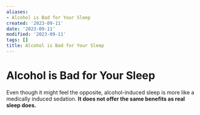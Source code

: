 ```yaml
---
aliases:
- Alcohol is Bad for Your Sleep
created: '2023-09-11'
date: '2023-09-11'
modified: '2023-09-11'
tags: []
title: Alcohol is Bad for Your Sleep
---
```


# Alcohol is Bad for Your Sleep

Even though it might feel the opposite, alcohol-induced sleep is more like a medically induced sedation. **It does not offer the same benefits as real sleep does.**